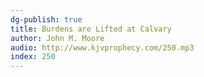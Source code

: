 ```yaml
---
dg-publish: true
title: Burdens are Lifted at Calvary
author: John M. Moore
audio: http://www.kjvprophecy.com/250.mp3
index: 250
---
```


